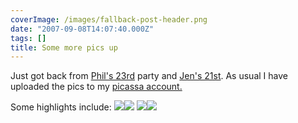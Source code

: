 ```yaml
---
coverImage: /images/fallback-post-header.png
date: "2007-09-08T14:07:40.000Z"
tags: []
title: Some more pics up
---
```


Just got back from [Phil's 23rd](https://picasaweb.google.com/mike.cann/Phils23rd) party and [Jen's 21st](https://picasaweb.google.com/mike.cann/Jens21st). As usual I have uploaded the pics to my [picassa account.](https://picasaweb.google.com/mike.cann)

<!-- more -->

Some highlights include:
[![](https://lh3.google.com/mike.cann/RuKZlHFk_II/AAAAAAAAD8Y/Oa2AJjMy2Nc/s144/DSC02402.JPG)](https://picasaweb.google.com/mike.cann/Phils23rd/photo#5107813790228216962)[![](https://lh3.google.com/mike.cann/RuKZdHFk_EI/AAAAAAAAD7o/zmF7U7bnPgo/s144/DSC02398.JPG)](https://picasaweb.google.com/mike.cann/Phils23rd/photo#5107813652789263426)
[![](https://lh5.google.com/mike.cann/RuKaxnFk_4I/AAAAAAAAEFs/yXyLb80ZY70/s144/DSC02342.JPG)](https://picasaweb.google.com/mike.cann/Jens21st/photo#5107815104488210306)[![](https://lh4.google.com/mike.cann/RuKZ7XFk_UI/AAAAAAAAD-k/gDiFNKauWeM/s144/DSC02296.JPG)](https://picasaweb.google.com/mike.cann/Jens21st/photo#5107814172480306498)
